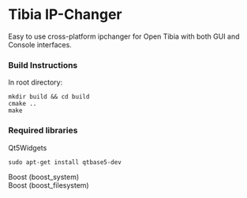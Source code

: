 # Tibia IP-Changer

Easy to use cross-platform ipchanger for Open Tibia with both GUI and Console interfaces.

### Build Instructions
In root directory:
```
mkdir build && cd build
cmake ..
make
```

### Required libraries
Qt5Widgets<br />
```
sudo apt-get install qtbase5-dev
```
Boost (boost_system) <br />
Boost (boost_filesystem)
